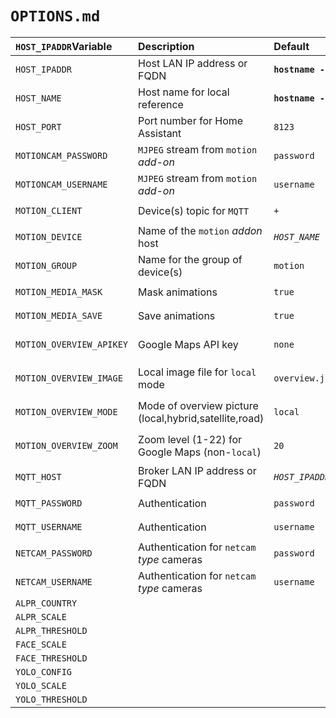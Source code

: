 # `OPTIONS.md`
`HOST_IPADDR`Variable|Description|Default|`!secret`
:-------|:-------|:-------|:-------
`HOST_IPADDR`|Host LAN IP address or FQDN|**`hostname -I`**|`ha-ip`
`HOST_NAME`|Host name for local reference |**`hostname -f`**|`ha-name`
`HOST_PORT`|Port number for Home Assistant|`8123`|`ha-port`
`MOTIONCAM_PASSWORD`|`MJPEG` stream from `motion` _add-on_ |`password`|`motioncam-password`
`MOTIONCAM_USERNAME`|`MJPEG` stream from `motion` _add-on_ |`username`|`motioncam-username`
`MOTION_CLIENT`|Device(s) topic for `MQTT`|`+`|`motion-client`
`MOTION_DEVICE`|Name of the `motion` _addon_ host|_`HOST_NAME`_|`motion-device`
`MOTION_GROUP`|Name for the group of device(s) |`motion`|`motion-group`
`MOTION_MEDIA_MASK`|Mask animations|`true`|`motion-media-mask`
`MOTION_MEDIA_SAVE`|Save animations|`true`|`motion-media-save`
`MOTION_OVERVIEW_APIKEY`|Google Maps API key|`none`|`motion-overview-apikey`
`MOTION_OVERVIEW_IMAGE`|Local image file for `local` mode|`overview.jpg`|`motion-overview-image`
`MOTION_OVERVIEW_MODE`|Mode of overview picture (local,hybrid,satellite,road)|`local`|`motion-overview-mode`
`MOTION_OVERVIEW_ZOOM`|Zoom level (1-22) for Google Maps (non-`local`)|`20`|`motion-overview-zoom`
`MQTT_HOST`|Broker LAN IP address or FQDN |_`HOST_IPADDR`_|`mqtt-broker`
`MQTT_PASSWORD`|Authentication |`password`|`mqtt-password`
`MQTT_USERNAME`|Authentication |`username`|`mqtt-username`
`NETCAM_PASSWORD`|Authentication for `netcam` _type_ cameras|`password`|`netcam-password`
`NETCAM_USERNAME`|Authentication for `netcam` _type_ cameras|`username`|`netcam-username`
`ALPR_COUNTRY`|||
`ALPR_SCALE`|||
`ALPR_THRESHOLD`|||
`FACE_SCALE`|||
`FACE_THRESHOLD`|||
`YOLO_CONFIG`|||
`YOLO_SCALE`|||
`YOLO_THRESHOLD`|||

